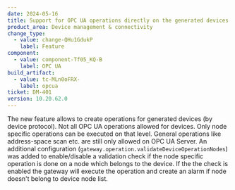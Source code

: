 ```yaml
---
date: 2024-05-16
title: Support for OPC UA operations directly on the generated devices.
product_area: Device management & connectivity
change_type:
  - value: change-QHu1GdukP
    label: Feature
component:
  - value: component-Tf05_KQ-B
    label: OPC UA
build_artifact:
  - value: tc-MLn0oFRX-
    label: opcua
ticket: DM-401
version: 10.20.62.0
---
```

The new feature allows to create operations for generated devices (by device protocol). Not all OPC UA operations allowed for devices. Only node specific operations can be executed on that level. General operations like address-space scan etc. are still only allowed on OPC UA Server. An additional configuration (`gateway.operation.validateDeviceOperationNodes`) was added to enable/disable a validation check if the node specific operation is done on a node which belongs to the device. If the the check is enabled the gateway will execute the operation and create an alarm if node doesn't belong to device node list.